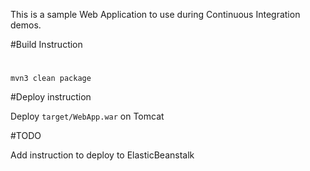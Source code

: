 This is a sample Web Application to use during Continuous Integration demos.

#Build Instruction

#
#


```
mvn3 clean package
```



#Deploy instruction



Deploy ```target/WebApp.war``` on Tomcat
 
#TODO
 
Add instruction to deploy to ElasticBeanstalk
